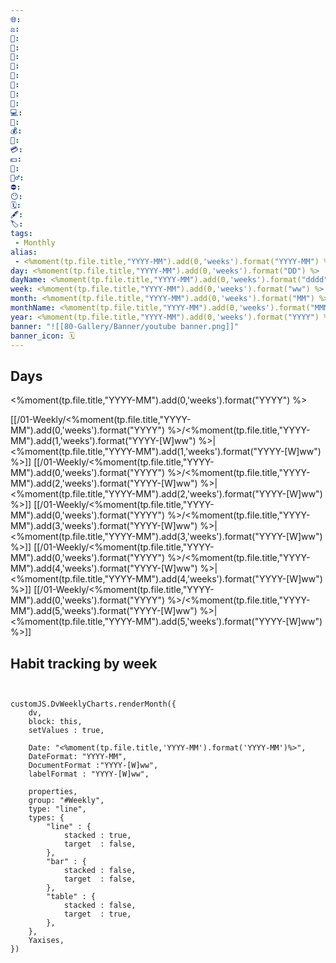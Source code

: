```yaml
---
🌐: 
⚖️: 
📕: 
📖: 
🕌: 
🥞: 
🍩: 
🍱: 
🍴:
💼: 
💻: 
🏦: 
💰: 
💸: 
💳: 
💵: 
🍵: 
🏋️‍♂️: 
⛔: 
😶: 
🗓️: 
🖋️: 
🏷️: 
tags: 
 - Monthly
alias: 
 - <%moment(tp.file.title,"YYYY-MM").add(0,'weeks').format("YYYY-MM") %>
day: <%moment(tp.file.title,"YYYY-MM").add(0,'weeks').format("DD") %>
dayName: <%moment(tp.file.title,"YYYY-MM").add(0,'weeks').format("dddd") %>
week: <%moment(tp.file.title,"YYYY-MM").add(0,'weeks').format("ww") %>
month: <%moment(tp.file.title,"YYYY-MM").add(0,'weeks').format("MM") %> 
monthName: <%moment(tp.file.title,"YYYY-MM").add(0,'weeks').format("MMMM") %>
year: <%moment(tp.file.title,"YYYY-MM").add(0,'weeks').format("YYYY") %>
banner: "![[80-Gallery/Banner/youtube banner.png]]"
banner_icon: 🗓️
---
```


## Days

<%moment(tp.file.title,"YYYY-MM").add(0,'weeks').format("YYYY") %>

[[/01-Weekly/<%moment(tp.file.title,"YYYY-MM").add(0,'weeks').format("YYYY") %>/<%moment(tp.file.title,"YYYY-MM").add(1,'weeks').format("YYYY-[W]ww") %>|<%moment(tp.file.title,"YYYY-MM").add(1,'weeks').format("YYYY-[W]ww") %>]]
[[/01-Weekly/<%moment(tp.file.title,"YYYY-MM").add(0,'weeks').format("YYYY") %>/<%moment(tp.file.title,"YYYY-MM").add(2,'weeks').format("YYYY-[W]ww") %>|<%moment(tp.file.title,"YYYY-MM").add(2,'weeks').format("YYYY-[W]ww") %>]]
[[/01-Weekly/<%moment(tp.file.title,"YYYY-MM").add(0,'weeks').format("YYYY") %>/<%moment(tp.file.title,"YYYY-MM").add(3,'weeks').format("YYYY-[W]ww") %>|<%moment(tp.file.title,"YYYY-MM").add(3,'weeks').format("YYYY-[W]ww") %>]]
[[/01-Weekly/<%moment(tp.file.title,"YYYY-MM").add(0,'weeks').format("YYYY") %>/<%moment(tp.file.title,"YYYY-MM").add(4,'weeks').format("YYYY-[W]ww") %>|<%moment(tp.file.title,"YYYY-MM").add(4,'weeks').format("YYYY-[W]ww") %>]]
[[/01-Weekly/<%moment(tp.file.title,"YYYY-MM").add(0,'weeks').format("YYYY") %>/<%moment(tp.file.title,"YYYY-MM").add(5,'weeks').format("YYYY-[W]ww") %>|<%moment(tp.file.title,"YYYY-MM").add(5,'weeks').format("YYYY-[W]ww") %>]]







## Habit tracking by week
```dataviewjs


customJS.DvWeeklyCharts.renderMonth({
	dv,
	block: this,
	setValues : true,
	
	Date: "<%moment(tp.file.title,'YYYY-MM').format('YYYY-MM')%>",
	DateFormat: "YYYY-MM",
	DocumentFormat :"YYYY-[W]ww",
	labelFormat : "YYYY-[W]ww",
	
	properties,
	group: "#Weekly",
	type: "line",
	types: {
		"line" : {
			stacked : true,
			target	: false,
		},
		"bar" : {
			stacked : false,
			target	: false,
		},
		"table" : {
			stacked : false,
			target	: true,
		},
	},
	Yaxises,
})
```

